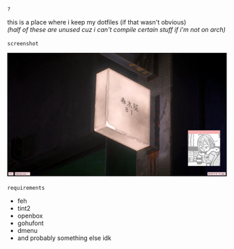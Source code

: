 `?`  
  
this is a place where i keep my dotfiles (if that wasn't obvious)  
*(half of these are unused cuz i can't compile certain stuff if i'm not on arch)*  
  
  
`screenshot` 
  
![screen](https://raw.githubusercontent.com/buyBread/dots/master/screenshots/2018-05-19-202817_1366x768_scrot.png)  
  
  
`requirements`  
* feh
* tint2
* openbox
* gohufont
* dmenu
* and probably something else idk
